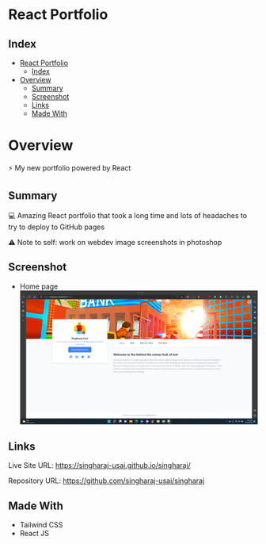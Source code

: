 # React Portfolio

## Index
- [React Portfolio](#react-portfolio)
  - [Index](#index)
- [Overview](#overview)
  - [Summary](#summary)
  - [Screenshot](#screenshot)
  - [Links](#links)
  - [Made With](#made-with)

# Overview

⚡ My new portfolio powered by React

## Summary

💻 Amazing React portfolio that took a long time and lots of headaches to try to deploy to GitHub pages

⚠️ Note to self: work on webdev image screenshots in photoshop

## Screenshot
* Home page
![](./Screenshots/1.png)

## Links

Live Site URL: https://singharaj-usai.github.io/singharaj/

Repository URL: https://github.com/singharaj-usai/singharaj

## Made With

* Tailwind CSS
* React JS